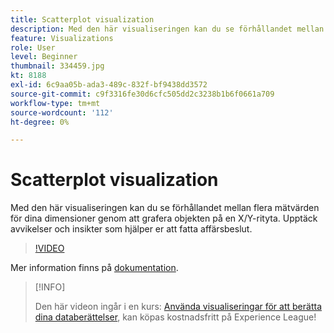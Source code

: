 ```yaml
---
title: Scatterplot visualization
description: Med den här visualiseringen kan du se förhållandet mellan flera mätvärden för dina dimensioner genom att grafera objekten på en X/Y-rityta. Upptäck avvikelser och insikter som hjälper er att fatta affärsbeslut.
feature: Visualizations
role: User
level: Beginner
thumbnail: 334459.jpg
kt: 8188
exl-id: 6c9aa05b-ada3-489c-832f-bf9438dd3572
source-git-commit: c9f3316fe30d6cfc505dd2c3238b1b6f0661a709
workflow-type: tm+mt
source-wordcount: '112'
ht-degree: 0%

---
```


# Scatterplot visualization

Med den här visualiseringen kan du se förhållandet mellan flera mätvärden för dina dimensioner genom att grafera objekten på en X/Y-rityta. Upptäck avvikelser och insikter som hjälper er att fatta affärsbeslut.

>[!VIDEO](https://video.tv.adobe.com/v/334459/?quality=12&learn=on)

Mer information finns på [dokumentation](https://experienceleague.adobe.com/docs/analytics/analyze/analysis-workspace/visualizations/scatterplot.html?lang=en).

>[!INFO]
>
> Den här videon ingår i en kurs: [Använda visualiseringar för att berätta dina databerättelser](https://experienceleague.adobe.com/?recommended=Analytics-U-1-2021.1.visualizations), kan köpas kostnadsfritt på Experience League!
